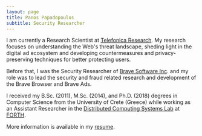 ```yaml
---
layout: page
title: Panos Papadopoulos
subtitle: Security Researcher
---
```


I am currently a Research Scientist at [Telefonica Research](www.tid.es). My research focuses on understanding the Web's threat landscape, sheding light in the digital ad ecosystem  and developing countermeasures and privacy-preserving techniques for better protecting users.

Before that, I was the Security Researcher of [Brave Software Inc](http://www.brave.com). and my role was to lead the security and fraud related research and development of the Brave Browser and Brave Ads.

I received my B.Sc. (2011), M.Sc. (2014), and Ph.D. (2018) degrees in Computer Science from the University of Crete (Greece) while working as an Assistant Researcher in the [Distributed Computing Systems Lab](https://www.ics.forth.gr/discs/) at [FORTH](https://www.forth.gr/).

More information is available in my [resume](https://panpap.github.io/panpap_cv.pdf).